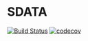 # SDATA
[![Build Status](https://img.shields.io/travis/wqh872081365/SDATA.svg?branch=master)](https://travis-ci.org/wqh872081365/SDATA)
[![codecov](https://img.shields.io/codecov/c/github/wqh872081365/SDATA/branch/master/graph/badge.svg)](https://codecov.io/gh/wqh872081365/SDATA)